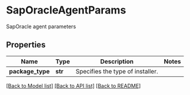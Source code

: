 # SapOracleAgentParams

SapOracle agent parameters

## Properties
Name | Type | Description | Notes
------------ | ------------- | ------------- | -------------
**package_type** | **str** | Specifies the type of installer. | 

[[Back to Model list]](../README.md#documentation-for-models) [[Back to API list]](../README.md#documentation-for-api-endpoints) [[Back to README]](../README.md)


